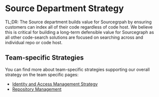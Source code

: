 # Source Department Strategy

TL;DR: The Source department builds value for Sourcegrpah by ensuring customers can index all of their code regardless of code host. We believe this is critical for building a long-term defensible value for Sourcegraph as all other code-search solutions are focused on searching across and individual repo or code host.

## Team-specific Strategies

You can find more about team-specific strategies supporting our overall strategy on the team specific pages:

- [Identity and Access Management Strategy](../../../../strategy-goals/strategy/iam/index.md)
- [Repository Management](../../../../strategy-goals/strategy/repo-management/index.md)
